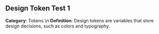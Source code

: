 ## Design Token Test 1
**Category**: Tokens \n
**Definition**: Design tokens are variables that store design decisions, such as colors and typography.
